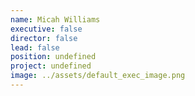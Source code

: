 ```yaml
---
name: Micah Williams
executive: false
director: false
lead: false
position: undefined
project: undefined
image: ../assets/default_exec_image.png
---
```

